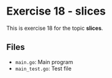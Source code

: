 # Exercise 18 - slices

This is exercise 18 for the topic **slices**.

## Files
- `main.go`: Main program
- `main_test.go`: Test file
